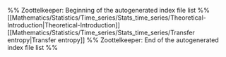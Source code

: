 %% Zoottelkeeper: Beginning of the autogenerated index file list  %%
 [[Mathematics/Statistics/Time_series/Stats_time_series/Theoretical-Introduction|Theoretical-Introduction]]
 [[Mathematics/Statistics/Time_series/Stats_time_series/Transfer entropy|Transfer entropy]]
%% Zoottelkeeper: End of the autogenerated index file list  %%
